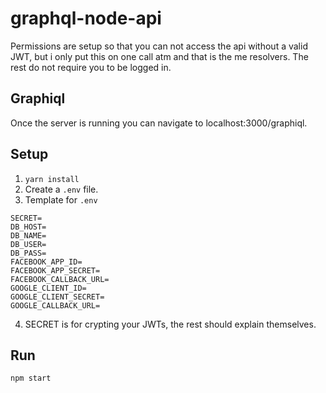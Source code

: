 # graphql-node-api

Permissions are setup so that you can not access the api without a valid JWT, but i only put this on one call atm and that is the me resolvers. The rest do not require you to be logged in.

## Graphiql
Once the server is running you can navigate to localhost:3000/graphiql.

## Setup
1. ``` yarn install ```
2. Create a `.env` file.
3. Template for `.env`
```
SECRET=
DB_HOST=
DB_NAME=
DB_USER=
DB_PASS=
FACEBOOK_APP_ID=
FACEBOOK_APP_SECRET=
FACEBOOK_CALLBACK_URL=
GOOGLE_CLIENT_ID=
GOOGLE_CLIENT_SECRET=
GOOGLE_CALLBACK_URL=
```
4. SECRET is for crypting your JWTs, the rest should explain themselves.

## Run
```
npm start
```
